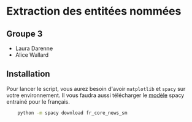 # Extraction des entitées nommées

## Groupe 3
- Laura Darenne
- Alice Wallard

## Installation

Pour lancer le script, vous aurez besoin d'avoir `matplotlib` et `spacy` sur votre environnement. Il vous faudra aussi télécharger le [modèle](https://spacy.io/models/fr#fr_core_news_sm) spacy entrainé pour le français.

```bash
    python -m spacy download fr_core_news_sm
```
